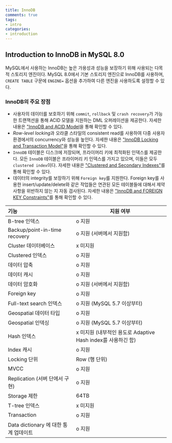 ```yaml
---
title: InnoDB
comments: true
tags:
- intro
categories:
- introduction
---
```


## Introduction to InnoDB in MySQL 8.0

MySQL에서 사용하는 InnoDB는 높은 가용성과 성능을 보장하기 위해 사용되는 다목적 스토리지 엔진이다. MySQL 8.0에서 기본 스토리지 엔진으로 InnoDB를 사용하며, `CREATE TABLE` 구문에 `ENGINE=` 옵션을 추가하여 다른 엔진을 사용하도록 설정할 수 있다. 

### InnoDB의 주요 장점

- 사용자의 데이터를 보호하기 위해 `commit`, `rollback` 및 `crash recovery`가 가능한 트랜잭션을 통해 ACID 모델을 지원하는 DML 오퍼레이션을 제공한다. 자세한 내용은 ["InnoDB and ACID Model]()을 통해 확인할 수 있다.
- *Row-level locking*과 오라클 스타일의 consistent read를 사용하여 다중 사용자 환경에서의 concurrency와 성능을 높인다. 자세한 내용은 ["InnoDB Locking and Transaction Model"]()을 통해 확인할 수 있다.
- `InnoDB` 테이블은 디스크에 저장되며, 프라이머리 키에 최적화된 인덱스를 제공한다. 모든 `InnoDB` 테이블은 프라이머리 키 인덱스를 가지고 있으며, 이들은 모두 `clustered index`이다. 자세한 내용은 ["Clustered and Secondary Indexes"]()를 통해 확인할 수 있다.
- 데이터의 integrity를 보장하기 위해 `Foreign key`를 지원한다. Foreign key를 사용한 insert/update/delete와 같은 작업들은 연관된 모든 테이블들에 대해서 제약사항을 위반하지 않는 지 자동 검사된다. 자세한 내용은 ["InnoDB and FOREIGN KEY Constraints"]()를 통해 확인할 수 있다.

| 기능                                  | 지원 여부                                                    |
| :------------------------------------ | ------------------------------------------------------------ |
| B-tree 인덱스                         | o 지원                                                       |
| Backup/point-in-time recovery         | o 지원 (서버에서 지원함)                                     |
| Cluster 데이터베이스                  | x 미지원                                                     |
| Clustered 인덱스                      | o 지원                                                       |
| 데이터 압축                           | o 지원                                                       |
| 데이터 캐시                           | o 지원                                                       |
| 데이터 암호화                         | o 지원 (서버에서 지원함)                                     |
| Foreign key                           | o 지원                                                       |
| Full-text search 인덱스               | o 지원 (MySQL 5.7 이상부터)                                  |
| Geospatial 데이터 타입                | o 지원                                                       |
| Geospatial 인덱싱                     | o 지원 (MySQL 5.7 이상부터)                                  |
| Hash 인덱스                           | x 미지원 (내부적인 용도로 Adaptive Hash index를 사용하긴 함) |
| Index 캐시                            | o 지원                                                       |
| Locking 단위                          | Row (행 단위)                                                |
| MVCC                                  | o 지원                                                       |
| Replication (서버 단에서 구현)        | o 지원                                                       |
| Storage 제한                          | 64TB                                                         |
| T-tree 인덱스                         | x 미지원                                                     |
| Transaction                           | o 지원                                                       |
| Data dictionary 에 대한 통계 업데이트 | o 지원                                                       |

